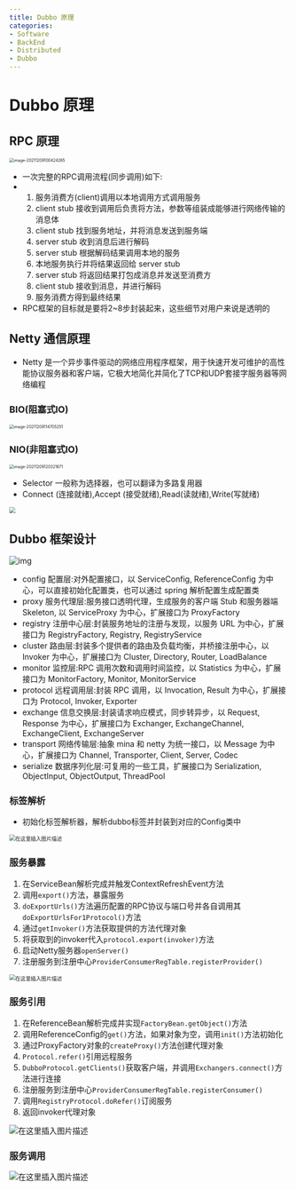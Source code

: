 ```yaml
---
title: Dubbo 原理
categories:
- Software
- BackEnd
- Distributed
- Dubbo
---
```

# Dubbo 原理

## RPC 原理

<img src="https://raw.githubusercontent.com/LuShan123888/Files/main/Pictures/image-20211209100424265.png" alt="image-20211209100424265" style="zoom:50%;" />

- 一次完整的RPC调用流程(同步调用)如下:
- 1. 服务消费方(client)调用以本地调用方式调用服务
    2. client stub 接收到调用后负责将方法，参数等组装成能够进行网络传输的消息体
    3. client stub 找到服务地址，并将消息发送到服务端
    4. server stub 收到消息后进行解码
    5. server stub 根据解码结果调用本地的服务
    6. 本地服务执行并将结果返回给 server stub
    7. server stub 将返回结果打包成消息并发送至消费方
    8. client stub 接收到消息，并进行解码
    9. 服务消费方得到最终结果
- RPC框架的目标就是要将2~8步封装起来，这些细节对用户来说是透明的

## Netty 通信原理

- Netty 是一个异步事件驱动的网络应用程序框架，用于快速开发可维护的高性能协议服务器和客户端，它极大地简化并简化了TCP和UDP套接字服务器等网络编程

### BIO(阻塞式IO)

<img src="https://raw.githubusercontent.com/LuShan123888/Files/main/Pictures/image-20211209114705251.png" alt="image-20211209114705251" style="zoom:50%;" />

### NIO(非阻塞式IO)

<img src="https://raw.githubusercontent.com/LuShan123888/Files/main/Pictures/image-20211209120321671.png" alt="image-20211209120321671" style="zoom:50%;" />

- Selector 一般称为选择器，也可以翻译为多路复用器
- Connect (连接就绪),Accept (接受就绪),Read(读就绪),Write(写就绪)

<img src="https://img-blog.csdnimg.cn/20200613171217369.png?x-oss-process=image/watermark,type_ZmFuZ3poZW5naGVpdGk,shadow_10,text_aHR0cHM6Ly9ibG9nLmNzZG4ubmV0L3FxXzQxMTU3NTg4,size_16,color_FFFFFF,t_70" style="zoom: 67%;" />

## Dubbo 框架设计

![img](https://raw.githubusercontent.com/LuShan123888/Files/main/Pictures/watermark,type_ZmFuZ3poZW5naGVpdGk,shadow_10,text_aHR0cHM6Ly9ibG9nLmNzZG4ubmV0L3FxXzQxMTU3NTg4,size_16,color_FFFFFF,t_70-20211209121942724.png)



- config 配置层:对外配置接口，以 ServiceConfig, ReferenceConfig 为中心，可以直接初始化配置类，也可以通过 spring 解析配置生成配置类
- proxy 服务代理层:服务接口透明代理，生成服务的客户端 Stub 和服务器端 Skeleton, 以 ServiceProxy 为中心，扩展接口为 ProxyFactory
- registry 注册中心层:封装服务地址的注册与发现，以服务 URL 为中心，扩展接口为 RegistryFactory, Registry, RegistryService
- cluster 路由层:封装多个提供者的路由及负载均衡，并桥接注册中心，以 Invoker 为中心，扩展接口为 Cluster, Directory, Router, LoadBalance
- monitor 监控层:RPC 调用次数和调用时间监控，以 Statistics 为中心，扩展接口为 MonitorFactory, Monitor, MonitorService
- protocol 远程调用层:封装 RPC 调用，以 Invocation, Result 为中心，扩展接口为 Protocol, Invoker, Exporter
- exchange 信息交换层:封装请求响应模式，同步转异步，以 Request, Response 为中心，扩展接口为 Exchanger, ExchangeChannel, ExchangeClient, ExchangeServer
- transport 网络传输层:抽象 mina 和 netty 为统一接口，以 Message 为中心，扩展接口为 Channel, Transporter, Client, Server, Codec
- serialize 数据序列化层:可复用的一些工具，扩展接口为 Serialization, ObjectInput, ObjectOutput, ThreadPool

### 标签解析

- 初始化标签解析器，解析dubbo标签并封装到对应的Config类中

<img src="https://raw.githubusercontent.com/LuShan123888/Files/main/Pictures/watermark,type_ZmFuZ3poZW5naGVpdGk,shadow_10,text_aHR0cHM6Ly9ibG9nLmNzZG4ubmV0L3FxXzQxMTU3NTg4,size_16,color_FFFFFF,t_70-20211210143322147.png" alt="在这里插入图片描述" style="zoom:67%;" />

### 服务暴露

1. 在ServiceBean解析完成并触发ContextRefreshEvent方法
2. 调用`export()`方法，暴露服务
3. `doExportUrls()`方法遍历配置的RPC协议与端口号并各自调用其`doExportUrlsFor1Protocol()`方法
4. 通过`getInvoker()`方法获取提供的方法代理对象
5. 将获取到的invoker代入`protocol.export(invoker)`方法
6. 启动Netty服务器`openServer()`
7. 注册服务到注册中心`ProviderConsumerRegTable.registerProvider()`

<img src="https://raw.githubusercontent.com/LuShan123888/Files/main/Pictures/watermark,type_ZmFuZ3poZW5naGVpdGk,shadow_10,text_aHR0cHM6Ly9ibG9nLmNzZG4ubmV0L3FxXzQxMTU3NTg4,size_16,color_FFFFFF,t_70-20211210143315841.png" alt="在这里插入图片描述" style="zoom:67%;" />

### 服务引用

1. 在ReferenceBean解析完成并实现`FactoryBean.getObject()`方法
2. 调用ReferenceConfig的`get()`方法，如果对象为空，调用`init()`方法初始化
3. 通过ProxyFactory对象的`createProxy()`方法创建代理对象
4. `Protocol.refer()`引用远程服务
5. `DubboProtocol.getClients()`获取客户端，并调用`Exchangers.connect()`方法进行连接
6. 注册服务到注册中心`ProviderConsumerRegTable.registerConsumer()`
7. 调用`RegistryProtocol.doRefer()`订阅服务
8. 返回invoker代理对象

![在这里插入图片描述](https://raw.githubusercontent.com/LuShan123888/Files/main/Pictures/watermark,type_ZmFuZ3poZW5naGVpdGk,shadow_10,text_aHR0cHM6Ly9ibG9nLmNzZG4ubmV0L3FxXzQxMTU3NTg4,size_16,color_FFFFFF,t_70-20211210143327730.png)

### 服务调用

![在这里插入图片描述](https://raw.githubusercontent.com/LuShan123888/Files/main/Pictures/watermark,type_ZmFuZ3poZW5naGVpdGk,shadow_10,text_aHR0cHM6Ly9ibG9nLmNzZG4ubmV0L3FxXzQxMTU3NTg4,size_16,color_FFFFFF,t_70-20211210143329816.png)